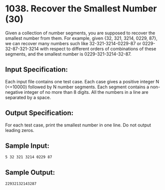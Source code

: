 # 1038. Recover the Smallest Number (30)

Given a collection of number segments, you are supposed to recover the smallest number from them. For example, given {32, 321, 3214, 0229, 87}, we can recover many numbers such like 32-321-3214-0229-87 or 0229-32-87-321-3214 with respect to different orders of combinations of these segments, and the smallest number is 0229-321-3214-32-87.

## Input Specification:

Each input file contains one test case. Each case gives a positive integer N (<=10000) followed by N number segments. Each segment contains a non-negative integer of no more than 8 digits. All the numbers in a line are separated by a space.

## Output Specification:

For each test case, print the smallest number in one line. Do not output leading zeros.

## Sample Input:

```
5 32 321 3214 0229 87
```

## Sample Output:
```
22932132143287
```
